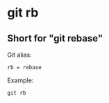 # git rb

## Short for "git rebase"

Git alias:

```git
rb = rebase
```

Example:

```shell
git rb
```
